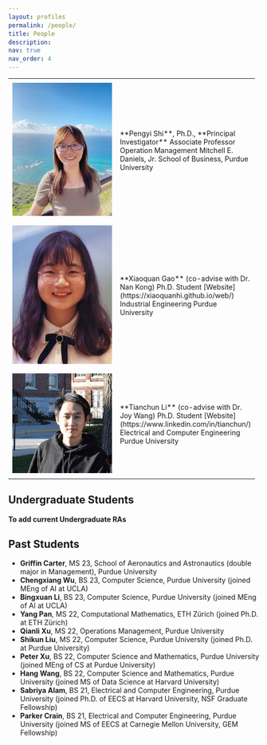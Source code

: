 ```yaml
---
layout: profiles
permalink: /people/
title: People
description: 
nav: true
nav_order: 4
---
```


<style>
    table.custom {
        border-collapse: collapse;
        width: 100%;
    }
    .custom th, .custom td {
        text-align: left;
        padding: 8px;
        border: none; /* Achieves 0 line width */
        width: 200px; /* Fixed width for columns, adjust as necessary */
    }
    .custom img {
        width: 100%; /* Ensures images are responsive within the cell */
        height: auto;
    }
</style>

<table class="custom">
    <tr>
        <td><img src="/assets/img/prof_pic.jpg"></td>
        <td>**Pengyi Shi**, Ph.D., **Principal Investigator**
            Associate Professor Operation Management
            Mitchell E. Daniels, Jr. School of Business, Purdue University</td>
    </tr>
    <tr>
        <td><img src="/assets/img/XiaoquanGao_pic.jpg"></td>
        <td>**Xiaoquan Gao** (co-advise with Dr. Nan Kong)
            Ph.D. Student [Website](https://xiaoquanhi.github.io/web/)
            Industrial Engineering
            Purdue University </td>
    </tr>
    <tr>
        <td><img src="/assets/img/TianchunLi_pic.jpg"></td>
        <td>**Tianchun Li** (co-advise with Dr. Joy Wang)
            Ph.D. Student [Website](https://www.linkedin.com/in/tianchun/)
            Electrical and Computer Engineering
            Purdue University </td>
    </tr>
</table>

## Undergraduate Students
**To add current Undergraduate RAs**

## Past Students
- **Griffin Carter**, MS 23, School of Aeronautics and Astronautics (double major in Management), Purdue University 
- **Chengxiang Wu**, BS 23, Computer Science, Purdue University (joined MEng of AI at UCLA)
- **Bingxuan Li**, BS 23, Computer Science, Purdue University (joined MEng of AI at UCLA)
- **Yang Pan**, MS 22, Computational Mathematics, ETH Zürich (joined Ph.D. at ETH Zürich)
- **Qianli Xu**, MS 22, Operations Management, Purdue University
- **Shikun Liu**, MS 22,  Computer Science, Purdue University (joined Ph.D. at Purdue University)
- **Peter Xu**, BS 22, Computer Science and Mathematics, Purdue University (joined MEng of CS at Purdue University)
- **Hang Wang**, BS 22, Computer Science and Mathematics, Purdue University (joined MS of Data Science at Harvard University)
- **Sabriya Alam**, BS 21, Electrical and Computer Engineering, Purdue University (joined Ph.D. of EECS at Harvard University, NSF Graduate Fellowship)
- **Parker Crain**, BS 21, Electrical and Computer Engineering, Purdue University (joined MS of EECS at Carnegie Mellon University, GEM Fellowship)


